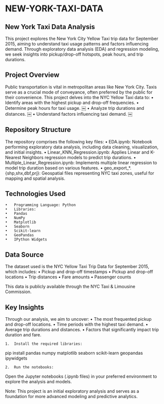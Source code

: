 # NEW-YORK-TAXI-DATA

## New York Taxi Data Analysis

This project explores the New York City Yellow Taxi trip data for September 2015, aiming to understand taxi usage patterns and factors influencing demand. Through exploratory data analysis (EDA) and regression modeling, we seek insights into pickup/drop-off hotspots, peak hours, and trip durations.

## Project Overview

Public transportation is vital in metropolitan areas like New York City. Taxis serve as a crucial mode of conveyance, often preferred by the public for their convenience. This project delves into the NYC Yellow Taxi data to:
	•	Identify areas with the highest pickup and drop-off frequencies.
	•	Determine peak hours for taxi usage. ￼
	•	Analyze trip durations and distances. ￼
	•	Understand factors influencing taxi demand. ￼

## Repository Structure

The repository comprises the following key files:
	•	EDA.ipynb: Notebook performing exploratory data analysis, including data cleaning, visualization, and initial insights.
	•	Linear_KNN_Regression.ipynb: Applies Linear and K-Nearest Neighbors regression models to predict trip durations.
	•	Multiple_Linear_Regression.ipynb: Implements multiple linear regression to model trip duration based on various features.
	•	geo_export_*.{shp,shx,dbf,prj}: Geospatial files representing NYC taxi zones, useful for mapping and spatial analysis.

## Technologies Used
	•	Programming Language: Python
	•	Libraries:
	•	Pandas
	•	NumPy
	•	Matplotlib
	•	Seaborn
	•	Scikit-learn
	•	GeoPandas
	•	IPython Widgets

## Data Source

The dataset used is the NYC Yellow Taxi Trip Data for September 2015, which includes:
	•	Pickup and drop-off timestamps
	•	Pickup and drop-off locations
	•	Trip distances
	•	Fare amounts
	•	Passenger counts

This data is publicly available through the NYC Taxi & Limousine Commission.

## Key Insights

Through our analysis, we aim to uncover:
	•	The most frequented pickup and drop-off locations.
	•	Time periods with the highest taxi demand.
	•	Average trip durations and distances.
	•	Factors that significantly impact trip duration and fare.



	1.	Install the required libraries:

pip install pandas numpy matplotlib seaborn scikit-learn geopandas ipywidgets


	2.	Run the notebooks:
Open the Jupyter notebooks (.ipynb files) in your preferred environment to explore the analysis and models.



Note: This project is an initial exploratory analysis and serves as a foundation for more advanced modeling and predictive analytics.
